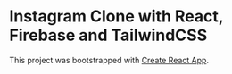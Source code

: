 # Instagram Clone with React, Firebase and TailwindCSS

This project was bootstrapped with [Create React App](https://github.com/facebook/create-react-app).


